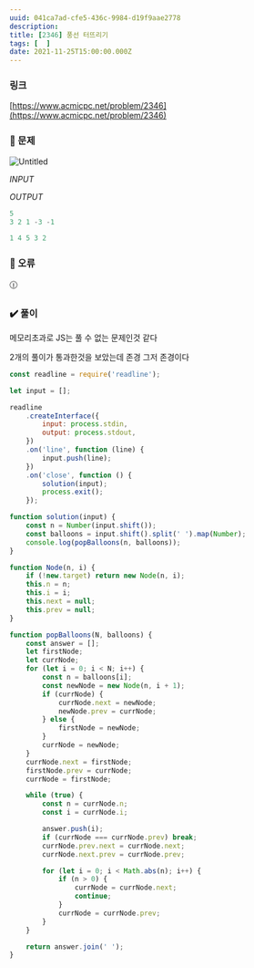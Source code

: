 ```yaml
---
uuid: 041ca7ad-cfe5-436c-9984-d19f9aae2778
description: 
title: [2346] 풍선 터뜨리기
tags: [  ]
date: 2021-11-25T15:00:00.000Z
---
```








### 링크

[https://www.acmicpc.net/problem/2346](https://www.acmicpc.net/problem/2346)

### 📝 문제

![Untitled](https://vault-r2.dorage.io/041ca7ad-cfe5-436c-9984-d19f9aae2778/untitled.png)

*INPUT*

*OUTPUT*

```jsx
5
3 2 1 -3 -1
```

```jsx
1 4 5 3 2
```

### 🚨 오류

<aside>
🕧

</aside>

### ✔️ 풀이

메모리초과로 JS는 풀 수 없는 문제인것 같다

2개의 풀이가 통과한것을 보았는데 존경 그저 존경이다

```jsx
const readline = require('readline');

let input = [];

readline
    .createInterface({
        input: process.stdin,
        output: process.stdout,
    })
    .on('line', function (line) {
        input.push(line);
    })
    .on('close', function () {
        solution(input);
        process.exit();
    });

function solution(input) {
    const n = Number(input.shift());
    const balloons = input.shift().split(' ').map(Number);
    console.log(popBalloons(n, balloons));
}

function Node(n, i) {
    if (!new.target) return new Node(n, i);
    this.n = n;
    this.i = i;
    this.next = null;
    this.prev = null;
}

function popBalloons(N, balloons) {
    const answer = [];
    let firstNode;
    let currNode;
    for (let i = 0; i < N; i++) {
        const n = balloons[i];
        const newNode = new Node(n, i + 1);
        if (currNode) {
            currNode.next = newNode;
            newNode.prev = currNode;
        } else {
            firstNode = newNode;
        }
        currNode = newNode;
    }
    currNode.next = firstNode;
    firstNode.prev = currNode;
    currNode = firstNode;

    while (true) {
        const n = currNode.n;
        const i = currNode.i;

        answer.push(i);
        if (currNode === currNode.prev) break;
        currNode.prev.next = currNode.next;
        currNode.next.prev = currNode.prev;

        for (let i = 0; i < Math.abs(n); i++) {
            if (n > 0) {
                currNode = currNode.next;
                continue;
            }
            currNode = currNode.prev;
        }
    }

    return answer.join(' ');
}
```